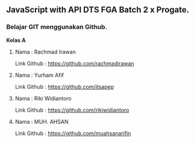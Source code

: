 ## JavaScript with API DTS FGA Batch 2 x Progate.

<h3>Belajar GIT menggunakan Github.</h3>

**Kelas A**

1. Nama : Rachmad Irawan 
    
    Link Github : https://github.com/rachmadirawan

2. Nama : Yurham Afif
    
    Link Github : https://github.com/itsapep

3. Nama : Riki Widiantoro
    
    Link Github : https://github.com/rikiwidiantoro

4. Nama : MUH. AHSAN
    
    Link Github : https://github.com/muahsanarifin


    